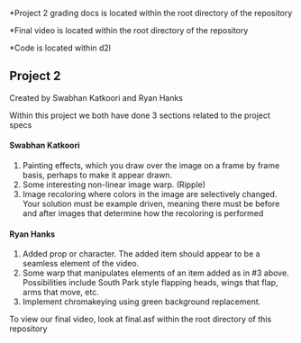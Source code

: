 *Project 2 grading docs is located within the root directory of the repository

*Final video is located within the root directory of the repository

*Code is located within d2l

## Project 2
Created by Swabhan Katkoori and Ryan Hanks

Within this project we both have done 3 sections related to the project specs

#### Swabhan Katkoori
1. Painting effects, which you draw over the image on a frame by frame basis, perhaps to make it appear drawn.
2. Some interesting non-linear image warp. (Ripple)
3. Image recoloring where colors in the image are selectively changed. Your solution must be example driven, meaning there must be before and after images that determine how the recoloring is performed

#### Ryan Hanks
1. Added prop or character. The added item should appear to be a seamless element of the video.
2. Some warp that manipulates elements of an item added as in #3 above. Possibilities include South Park style flapping heads, wings that flap, arms that move, etc.
3. Implement chromakeying using green background replacement.

To view our final video, look at final.asf within the root directory of this repository
